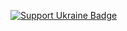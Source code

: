 [![Support Ukraine Badge](https://bit.ly/support-ukraine-now)](https://github.com/support-ukraine/support-ukraine)
